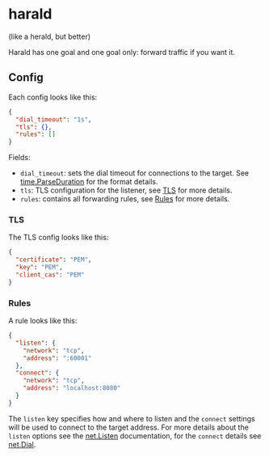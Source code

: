 # harald
(like a herald, but better)

Harald has one goal and one goal only: forward traffic if you want it.

## Config

Each config looks like this:
```json
{
  "dial_timeout": "1s",
  "tls": {},
  "rules": []
}
```
Fields:
- `dial_timeout`: sets the dial timeout for connections to the target. See [time.ParseDuration](https://pkg.go.dev/time#ParseDuration) for the format details.
- `tls`: TLS configuration for the listener, see [TLS](#TLS) for more details.
- `rules`: contains all forwarding rules, see [Rules](#Rules) for more details.

### TLS

The TLS config looks like this:
```json
{
  "certificate": "PEM",
  "key": "PEM",
  "client_cas": "PEM"
}
```

### Rules

A rule looks like this:
```json
{
  "listen": {
    "network": "tcp",
    "address": ":60001"
  },
  "connect": {
    "network": "tcp",
    "address": "localhost:8080"
  }
}
```

The `listen` key specifies how and where to listen and the `connect` settings will be used to connect to the target
address. For more details about the `listen` options see the [net.Listen](https://pkg.go.dev/net#Listen) documentation,
for  the `connect` details see [net.Dial](https://pkg.go.dev/net#Dial).
